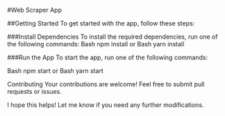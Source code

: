 #Web Scraper App

##Getting Started
To get started with the app, follow these steps:

###Install Dependencies
To install the required dependencies, run one of the following commands:
Bash
npm install
or
Bash
yarn install

###Run the App
To start the app, run one of the following commands:

Bash
npm start
or
Bash
yarn start

Contributing
Your contributions are welcome! Feel free to submit pull requests or issues.

I hope this helps! Let me know if you need any further modifications.